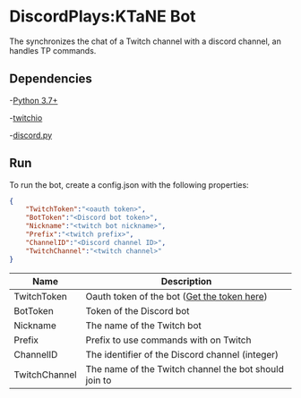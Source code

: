 # DiscordPlays:KTaNE Bot

The synchronizes the chat of a Twitch channel with a discord channel, an handles TP commands.

## Dependencies

-[Python 3.7+](https://www.python.org/downloads/)

-[twitchio](https://pypi.org/project/twitchio/)

-[discord.py](https://pypi.org/project/discord.py/)

## Run

To run the bot, create a config.json with the following properties:

```json
{
	"TwitchToken":"<oauth token>",
	"BotToken":"<Discord bot token>",
	"Nickname":"<twitch bot nickname>",
	"Prefix":"<twitch prefix>",
	"ChannelID":"<Discord channel ID>",
	"TwitchChannel":"<twitch channel>"
}
```

| Name | Description |
| --- | --- |
| TwitchToken | Oauth token of the bot ([Get the token here](https://twitchapps.com/tmi/)) |
| BotToken | Token of the Discord bot |
| Nickname | The name of the Twitch bot |
| Prefix | Prefix to use commands with on Twitch |
| ChannelID| The identifier of the Discord channel (integer) |
| TwitchChannel | The name of the Twitch channel the bot should join to |
